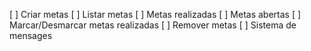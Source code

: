 [ ] Criar metas
[ ] Listar metas
    [ ] Metas realizadas
    [ ] Metas abertas
[ ] Marcar/Desmarcar metas realizadas
[ ] Remover metas
[ ] Sistema de mensages
